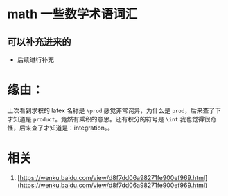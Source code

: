 
# math 一些数学术语词汇

## 可以补充进来的

- 后续进行补充



# 缘由：


上次看到求积的 latex 名称是 `\prod` 感觉非常诧异，为什么是 `prod`，后来查了下才知道是 `product`。竟然有乘积的意思。还有积分的符号是 `\int` 我也觉得很奇怪，后来查了才知道是：integration。。




# 相关

1. [https://wenku.baidu.com/view/d8f7dd06a98271fe900ef969.html](https://wenku.baidu.com/view/d8f7dd06a98271fe900ef969.html)
